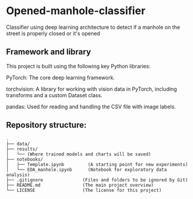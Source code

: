 # Opened-manhole-classifier
Classifier using deep learning architecture to detect if a manhole on the street is properly closed or it's opened


## Framework and library
This project is built using the following key Python libraries:

PyTorch: The core deep learning framework.

torchvision: A library for working with vision data in PyTorch, including transforms and a custom Dataset class.

pandas: Used for reading and handling the CSV file with image labels.


## Repository structure:

```
.
├── data/
├── results/
│   └── (Where trained models and charts will be saved)
├── notebooks/
│   ├── Template.ipynb         (A starting point for new experiments)
│   └── EDA_manhole.ipynb      (Notebook for exploratory data analysis)
├── .gitignore               (Files and folders to be ignored by Git)
├── README.md                (The main project overview)
└── LICENSE                  (The license for this project)
```


